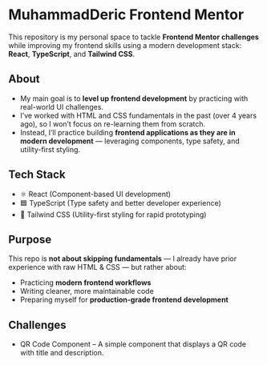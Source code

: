 # MuhammadDeric Frontend Mentor

This repository is my personal space to tackle **Frontend Mentor challenges** while improving my frontend skills using a modern development stack: **React**, **TypeScript**, and **Tailwind CSS**.

## About
- My main goal is to **level up frontend development** by practicing with real-world UI challenges.
- I’ve worked with HTML and CSS fundamentals in the past (over 4 years ago), so I won’t focus on re-learning them from scratch.
- Instead, I’ll practice building **frontend applications as they are in modern development** — leveraging components, type safety, and utility-first styling.

## Tech Stack
- ⚛️ React (Component-based UI development)
- 🟦 TypeScript (Type safety and better developer experience)
- 🎨 Tailwind CSS (Utility-first styling for rapid prototyping)

## Purpose
This repo is **not about skipping fundamentals** — I already have prior experience with raw HTML & CSS — but rather about:
- Practicing **modern frontend workflows**
- Writing cleaner, more maintainable code
- Preparing myself for **production-grade frontend development**

## Challenges

- QR Code Component – A simple component that displays a QR code with title and description.